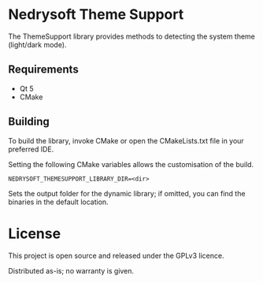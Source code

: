 # Nedrysoft Theme Support

The ThemeSupport library provides methods to detecting the system theme (light/dark mode).

## Requirements

* Qt 5
* CMake

## Building

To build the library, invoke CMake or open the CMakeLists.txt file in your preferred IDE.

Setting the following CMake variables allows the customisation of the build.

```
NEDRYSOFT_THEMESUPPORT_LIBRARY_DIR=<dir>
```

Sets the output folder for the dynamic library; if omitted, you can find the binaries in the default location.

# License

This project is open source and released under the GPLv3 licence.

Distributed as-is; no warranty is given.
